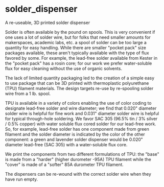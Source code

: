 # solder_dispenser
A re-useable, 3D printed solder dispenser

Solder is often available by the pound on spools. This is very convenient if one uses a lot of solder wire, but for folks that need smaller amounts for makerspaces, academic labs, etc. a spool of solder can be too large a quantity for easy handling. While there are smaller "pocket pack" size packages available, these aren't typically available with the type of flux favored by some. For example, the lead-free solder available from Kester in the "pocket pack" has a rosin core; for our work we prefer water-soluble flux for easy cleaning without the use of organic solvents.  

The lack of limited quantity packaging led to the creation of a simple easy to use package that can be 3D printed with thermoplastic polyurethane (TPU) filament materials. The design targets re-use by re-spooling solder wire from a 1 lb. spool.  

TPU is available in a variety of colors enabling the use of color coding to designate lead-free solder and wire diameter; we find that 0.020" diameter solder wire is helpful for fine work and 0.031" diameter solder wire is helpful for typical through-hole soldering. We favor SAC 305 (96.5% tin / 3% silver / 0.5% copper) with water soluble flux cored solder for our lead-free work. So, for example, lead-free solder has one component made from green filament and the solder diameter is indicated by the color of the other component: a green and lavender solder dispenser would be 0.020" diameter lead-free (SAC 305) with a water-soluble flux core.  

We print the components from two different formulations of TPU: the "base" is made from a "harder" (higher durometer -95A) TPU filament while the "cover" is made of a "softer" 85A durometer TPU filament.  

The dispensers can be re-wound with the correct solder wire when they have run empty.
